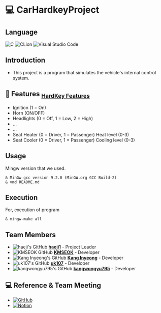 # 💻 CarHardkeyProject
## Language
![C](https://img.shields.io/badge/c-%2300599C.svg?style=for-the-badge&logo=c&logoColor=orange)
![CLion](https://img.shields.io/badge/CLion-black?style=for-the-badge&logo=clion&logoColor=green)
![Visual Studio Code](https://img.shields.io/badge/Visual%20Studio%20Code-0078d7.svg?style=for-the-badge&logo=visual-studio-code&logoColor=white)
## Introduction
- This project is a program that simulates the vehicle's internal control system.

## 🔑 Features <sub>[HardKey Features](https://github.com/KangInyeong/CarHardkeyProject/blob/dev/hardkey_event)</sub>


- Ignition (1 = On)
- Horn (ON/OFF)
- Headlights (0 = Off, 1 = Low, 2 = High)
- ...
- ...
- Seat Heater (0 = Driver, 1 = Passenger) Heat level (0-3)
- Seat Cooler (0 = Driver, 1 = Passenger) Cooling level (0-3)

## Usage
Mingw version that we used.
```
& MinGw gcc version 9.2.0 (MinGW.org GCC Build-2)
& vmd README.md
```
## Execution
For, execution of program
```
& mingw-make all
```

## Team Members
- ![haeji's GitHub](https://img.shields.io/badge/-Kim%20haeji-black?style=flat-square&logo=github) [**haeji1**](https://github.com/haeji1) -  Project Leader
- ![KMSEOK GitHub](https://img.shields.io/badge/-Min%20Seok-black?style=flat-square&logo=github) [**KMSEOK**](https://github.com/KMSEOK) - Developer
- ![Kang Inyeong's GitHub](https://img.shields.io/badge/-Kang%20Inyeong-black?style=flat-square&logo=github) [**Kang Inyeong**](https://github.com/KangInyeong) - Developer
- ![uk107's GitHub](https://img.shields.io/badge/-seongukk-black?style=flat-square&logo=github) [**uk107**](https://github.com/uk107) - Developer
- ![kangwongyu795's GitHub](https://img.shields.io/badge/-kangwongyu795-black?style=flat-square&logo=github) [**kangwongyu795**](https://github.com/kangwongyu795) - Developer

## 💻 Reference & Team Meeting
- <a href = "https://github.com/ninhnv/C-programming/blob/main/Exercise_project.md"><img alt="GitHub" src ="https://img.shields.io/badge/GitHub-181717.svg?&style=for-the-badge&logo=GitHub&logoColor=white"/>
- <a href = "https://www.notion.so/67135130399a4bd1ae17eb9c809df56f?v=f376d6adec164253afb195ac665a6921"> <img alt="Notion" src ="https://img.shields.io/badge/Notion-4A154B.svg?&style=for-the-badge&logo=Notion&logoColor=white"/></a>











